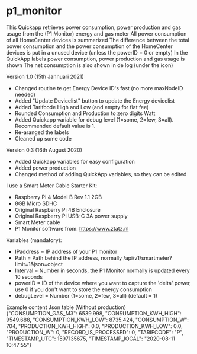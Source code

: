 # p1_monitor

This Quickapp retrieves power consumption, power production and gas usage from the (P1 Monitor) energy and gas meter 
All power consumption of all HomeCenter devices is summerized
The difference between the total power consumption and the power consumption of the HomeCenter devices is put in a unused device (unless the powerID = 0 or empty)
In the QuickApp labels power consumption, power production and gas usage is shown 
The net consumption is also shown in de log (under the icon)

Version 1.0 (15th Jannuari 2021)
- Changed routine te get Energy Device ID's fast (no more maxNodeID needed)
- Added "Update Devicelist" button to update the Energy devicelist
- Added Tarifcode High and Low (and empty for flat fee)
- Rounded Consumption and Production to zero digits Watt
- Added Quickapp variable for debug level (1=some, 2=few, 3=all). Recommended default value is 1. 
- Re-aranged the labels
- Cleaned up some code

Version 0.3 (16th August 2020)
- Added Quickapp variables for easy configuration
- Added power production
- Changed method of adding QuickApp variables, so they can be edited

I use a Smart Meter Cable Starter Kit:
- Raspberry Pi 4 Model B Rev 1.1 2GB
- 8GB Micro SDHC
- Original Raspberry Pi 4B Enclosure
- Original Raspberry Pi USB-C 3A power supply
- Smart Meter cable
- P1 Monitor software from: https://www.ztatz.nl

Variables (mandatory): 
- IPaddress = IP address of your P1 monitor
- Path = Path behind the IP address, normally /api/v1/smartmeter?limit=1&json=object
- Interval = Number in seconds, the P1 Monitor normally is updated every 10 seconds
- powerID = ID of the device where you want to capture the 'delta' power, use 0 if you don't want to store the energy consumption
- debugLevel = Number (1=some, 2=few, 3=all) (default = 1)

Example content Json table (Without production)
{"CONSUMPTION_GAS_M3": 6539.998, "CONSUMPTION_KWH_HIGH": 9549.688, "CONSUMPTION_KWH_LOW": 8735.424, "CONSUMPTION_W": 704, "PRODUCTION_KWH_HIGH": 0.0, "PRODUCTION_KWH_LOW": 0.0, "PRODUCTION_W": 0, "RECORD_IS_PROCESSED": 0, "TARIFCODE": "P", "TIMESTAMP_UTC": 1597135675, "TIMESTAMP_lOCAL": "2020-08-11 10:47:55"}
